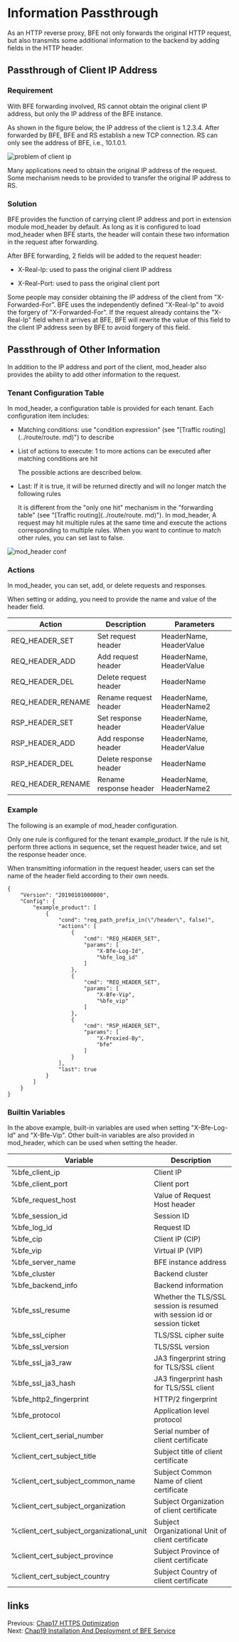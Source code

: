 # Information Passthrough

As an HTTP reverse proxy, BFE not only forwards the original HTTP request, but also transmits some additional information to the backend by adding fields in the HTTP header.

## Passthrough of Client IP Address

### Requirement

With BFE forwarding involved, RS cannot obtain the original client IP address, but only the IP address of the BFE instance.

As shown in the figure below, the IP address of the client is 1.2.3.4. After forwarded by BFE, BFE and RS establish a new TCP connection. RS can only see the address of BFE, i.e., 10.1.0.1.

![problem of client ip](./problem_of_client_ip.png)

Many applications need to obtain the original IP address of the request. Some mechanism needs to be provided to transfer the original IP address to RS.

### Solution

BFE provides the function of carrying client IP address and port in extension module mod_header by default. As long as it is configured to load mod_header when BFE starts, the header will contain these two information in the request after forwarding.

After BFE forwarding, 2 fields will be added to the request header:

+ X-Real-Ip: used to pass the original client IP address

+ X-Real-Port: used to pass the original client port

Some people may consider obtaining the IP address of the client from "X-Forwarded-For". BFE uses the independently defined "X-Real-Ip" to avoid the forgery of "X-Forwarded-For". If the request already contains the "X-Real-Ip" field when it arrives at BFE, BFE will rewrite the value of this field to the client IP address seen by BFE to avoid forgery of this field.

## Passthrough of Other Information

In addition to the IP address and port of the client, mod_header also provides the ability to add other information to the request.

### Tenant Configuration Table

In mod_header, a configuration table is provided for each tenant. Each configuration item includes:

+ Matching conditions: use "condition expression" (see "[Traffic routing](../route/route. md)") to describe

+ List of actions to execute: 1 to more actions can be executed after matching conditions are hit

  The possible actions are described below.

+ Last: If it is true, it will be returned directly and will no longer match the following rules

  It is different from the "only one hit" mechanism in the "forwarding table" (see "[Traffic routing](../route/route. md)"). In mod_header, A request may hit multiple rules at the same time and execute the actions corresponding to multiple rules. When you want to continue to match other rules, you can set last to false.

![mod_header conf](./mod_header_conf.png)

### Actions

In mod_header, you can set, add, or delete requests and responses.

When setting or adding, you need to provide the name and value of the header field.

| Action            | Description            | Parameters              |
| -------------- | ---------- | ----------------------- |
| REQ_HEADER_SET | Set request header | HeaderName, HeaderValue |
| REQ_HEADER_ADD | Add request header | HeaderName, HeaderValue |
| REQ_HEADER_DEL | Delete request header | HeaderName              |
| REQ_HEADER_RENAME | Rename request header  | HeaderName, HeaderName2 |
| RSP_HEADER_SET | Set response header | HeaderName, HeaderValue |
| RSP_HEADER_ADD | Add response header | HeaderName, HeaderValue |
| RSP_HEADER_DEL | Delete response header | HeaderName              |
| REQ_HEADER_RENAME | Rename response header | HeaderName, HeaderName2 |

### Example

The following is an example of mod_header configuration.

Only one rule is configured for the tenant example_product. If the rule is hit, perform three actions in sequence, set the request header twice, and set the response header once.

When transmitting information in the request header, users can set the name of the header field according to their own needs.

```
{
    "Version": "20190101000000",
    "Config": {
        "example_product": [
            {
                "cond": "req_path_prefix_in(\"/header\", false)",
                "actions": [
                    {
                        "cmd": "REQ_HEADER_SET",
                        "params": [
                            "X-Bfe-Log-Id",
                            "%bfe_log_id"
                        ]
                    },
                    {
                        "cmd": "REQ_HEADER_SET",
                        "params": [
                            "X-Bfe-Vip",
                            "%bfe_vip"
                        ]
                    },
                    {
                        "cmd": "RSP_HEADER_SET",
                        "params": [
                            "X-Proxied-By",
                            "bfe"
                        ]
                    }
                ],
                "last": true
            }
        ]
    }
}
```

### Builtin Variables

In the above example, built-in variables are used when setting "X-Bfe-Log-Id" and "X-Bfe-Vip". Other built-in variables are also provided in mod_header, which can be used when setting the header.

| Variable                                 | Description                                                  |
| ---------------------------------------- | ------------------------------------------------------------ |
| %bfe_client_ip                           | Client IP                                                    |
| %bfe_client_port                         | Client port                                                  |
| %bfe_request_host                        | Value of Request Host header                                 |
| %bfe_session_id                          | Session ID                                                   |
| %bfe_log_id                              | Request ID                                                   |
| %bfe_cip                                 | Client IP (CIP)                                              |
| %bfe_vip                                 | Virtual IP (VIP)                                             |
| %bfe_server_name                         | BFE instance address                                         |
| %bfe_cluster                             | Backend cluster                                              |
| %bfe_backend_info                        | Backend information                                          |
| %bfe_ssl_resume                          | Whether the TLS/SSL session is resumed with session id or session ticket |
| %bfe_ssl_cipher                          | TLS/SSL cipher suite                                         |
| %bfe_ssl_version                         | TLS/SSL version                                              |
| %bfe_ssl_ja3_raw                         | JA3 fingerprint string for TLS/SSL client                    |
| %bfe_ssl_ja3_hash                        | JA3 fingerprint hash for TLS/SSL client                      |
| %bfe_http2_fingerprint                   | HTTP/2 fingerprint                                           |
| %bfe_protocol                            | Application level protocol                                   |
| %client_cert_serial_number               | Serial number of client certificate                          |
| %client_cert_subject_title               | Subject title of client certificate                          |
| %client_cert_subject_common_name         | Subject Common Name of client certificate                    |
| %client_cert_subject_organization        | Subject Organization of client certificate                   |
| %client_cert_subject_organizational_unit | Subject Organizational Unit of client certificate            |
| %client_cert_subject_province            | Subject Province of client certificate                       |
| %client_cert_subject_country             | Subject Country of client certificate                        |

## links
Previous: [Chap17 HTTPS Optimization](../../../en_us/design/https/https.md)  
Next: [Chap19 Installation And Deployment of BFE Service](../../../en_us/operation/installation/installation.md)